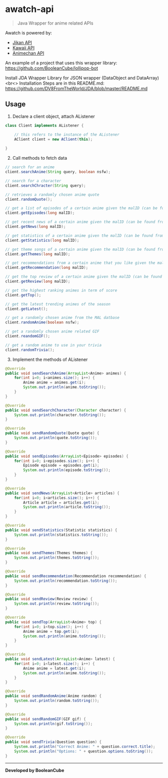 # awatch-api
> Java Wrapper for anime related APIs

Awatch is powered by:
- [Jikan API](https://jikan.moe/)
- [Kawaii API](https://kawaii.red/)
- [Animechan API](https://animechan.vercel.app/)

An example of a project that uses this wrapper library: <br>
https://github.com/BooleanCube/lollipop-bot

Install JDA Wrapper Library for JSON wrapper (DataObject and DataArray) <br<>
Installation Steps are in this README.md: https://github.com/DV8FromTheWorld/JDA/blob/master/README.md

## Usage
1. Declare a client object, attach AListener

```java
class Client implements AListener {

    // this refers to the instance of the AListener
    AClient client = new AClient(this);
    
}
```

2. Call methods to fetch data

```java
// search for an anime
client.searchAnime(String query, boolean nsfw);

// search for a character
client.searchChracter(String query);

// retrieves a randomly chosen anime quote
client.randomQuote();

// get a list of episodes of a certain anime given the malID (can be found from the searches made)
client.getEpisodes(long malID);

// get recent news of a certain anime given the malID (can be found from the searches made)
client.getNews(long malID);

// get statistics of a certain anime given the malID (can be found from the searches made)
client.getStatistics(long malID);

// get theme songs of a certain anime given the malID (can be found from the searches made)
client.getThemes(long malID);

// get recommendations from a certain anime that you like given the malID (can be found from the searches made)
client.getRecommendation(long malID);

// get the top review of a certain anime given the malID (can be found from the searches made)
client.getReview(long malID);

// get the highest ranking animes in term of score
client.getTop();

// get the latest trending animes of the season
client.getLatest();

// get a randomly chosen anime from the MAL datbase
client.randomAnime(boolean nsfw);

// get a randomly chosen anime related GIF
client.reandomGIF();

// get a random anime to use in your trivia
client.randomTrivia();
```

3. Implement the methods of AListener

```java
@Override
public void sendSearchAnime(ArrayList<Anime> animes) {
    for(int i=0; i<animes.size(); i++) {
        Anime anime = animes.get(i);
        System.out.println(anime.toString());
    }
}

@Override
public void sendSearchCharacter(Character character) {
    System.out.println(character.toString());
}

@Override
public void sendRandomQuote(Quote quote) {
    System.out.println(quote.toString());
}

@Override
public void sendEpisodes(ArrayList<Episode> episodes) {
    for(int i=0; i<episodes.size(); i++) {
        Episode episode = episodes.get(i);
        System.out.println(episode.toString());
    }
}

@Override
public void sendNews(ArrayList<Article> articles) {
    for(int i=0; i<articles.size(); i++) {
        Article article = articles.get(i);
        System.out.println(article.toString());
    }
}

@Override
public void sendStatistics(Statistic statistics) {
    System.out.println(statistics.toString());
}

@Override
public void sendThemes(Themes themes) {
    System.out.println(themes.toString());
}

@Override
public void sendRecommendation(Recommendation recommendation) {
    System.out.println(recommendation.toString());
}

@Override
public void sendReview(Review review) {
    System.out.println(review.toString());
}

@Override
public void sendTop(ArrayList<Anime> top) {
    for(int i=0; i<top.size(); i++) {
        Anime anime = top.get(i);
        System.out.println(anime.toString());
    }
}

@Override
public void sendLatest(ArrayList<Anime> latest) {
    for(int i=0; i<latest.size(); i++) {
        Anime anime = latest.get(i);
        System.out.println(anime.toString());
    }
}

@Override
public void sendRandomAnime(Anime random) {
    System.out.println(random.toString());
}

@Override
public void sendRandomGIF(GIF gif) {
    System.out.println(gif.toString());
}

@Override
public void sendTrivia(Question question) {
    System.out.println("Correct Anime: " + question.correct.title);
    System.out.println("Options: " + question.options.toString());
}
```

----

**Developed by BooleanCube**
